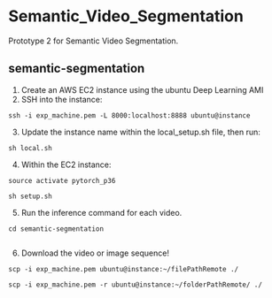 # Semantic_Video_Segmentation
Prototype 2 for Semantic Video Segmentation.

## semantic-segmentation
1. Create an AWS EC2 instance using the ubuntu Deep Learning AMI
2. SSH into the instance:
```
ssh -i exp_machine.pem -L 8000:localhost:8888 ubuntu@instance
```
3. Update the instance name within the local_setup.sh file, then run:
```
sh local.sh
```
4. Within the EC2 instance:
```
source activate pytorch_p36
```
```
sh setup.sh
```
5. Run the inference command for each video.
```
cd semantic-segmentation
```
```CUDA_VISIBLE_DEVICES=0 python demo_folder.py --demo-folder YOUR_FOLDER --snapshot ./pretrained_models/cityscapes_best.pth --save-dir YOUR_FOLDER
```
6. Download the video or image sequence!
```
scp -i exp_machine.pem ubuntu@instance:~/filePathRemote ./
```
```
scp -i exp_machine.pem -r ubuntu@instance:~/folderPathRemote/ ./
```
